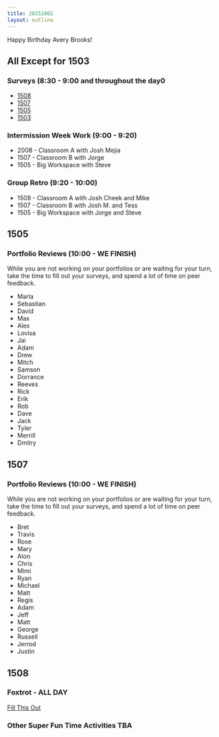 ```yaml
---
title: 20151002
layout: outline
---
```


Happy Birthday Avery Brooks!

## All Except for 1503

### Surveys (8:30 - 9:00 and throughout the day0

* [1508](http://goo.gl/forms/15r2Ter07l)
* [1507](http://goo.gl/forms/8VpkYQTFHL)
* [1505](http://goo.gl/forms/cAKKSS8r5x)
* [1503](http://goo.gl/forms/T46V7AriEt)

### Intermission Week Work (9:00 - 9:20)

* 2008 - Classroom A with Josh Mejia
* 1507 - Classroom B with Jorge
* 1505 - Big Workspace with Steve

### Group Retro (9:20 - 10:00)


* 1508 - Classroom A with Josh Cheek and Mike
* 1507 - Classroom B with Josh M. and Tess
* 1505 - Big Workspace with Jorge and Steve

## 1505 

### Portfolio Reviews (10:00 - WE FINISH)

While you are not working on your portfolios or are waiting for your turn, 
take the time to fill out your surveys, and spend a lot of time on peer feedback.

* Marla 
* Sebastian
* David
* Max
* Alex
* Lovisa
* Jai
* Adam
* Drew
* Mitch
* Samson
* Dorrance
* Reeves
* Rick
* Erik
* Rob
* Dave
* Jack
* Tyler
* Merrill
* Dmitry


## 1507 

### Portfolio Reviews (10:00 - WE FINISH)

While you are not working on your portfolios or are waiting for your turn, 
take the time to fill out your surveys, and spend a lot of time on peer feedback.

* Bret
* Travis
* Rose
* Mary
* Alon
* Chris
* Mimi
* Ryan
* Michael
* Matt
* Regis
* Adam
* Jeff
* Matt
* George
* Russell
* Jerrod
* Justin


## 1508

### Foxtrot - ALL DAY

[Fill This Out](http://goo.gl/forms/yowjzcfr57) 

### Other Super Fun Time Activities TBA


